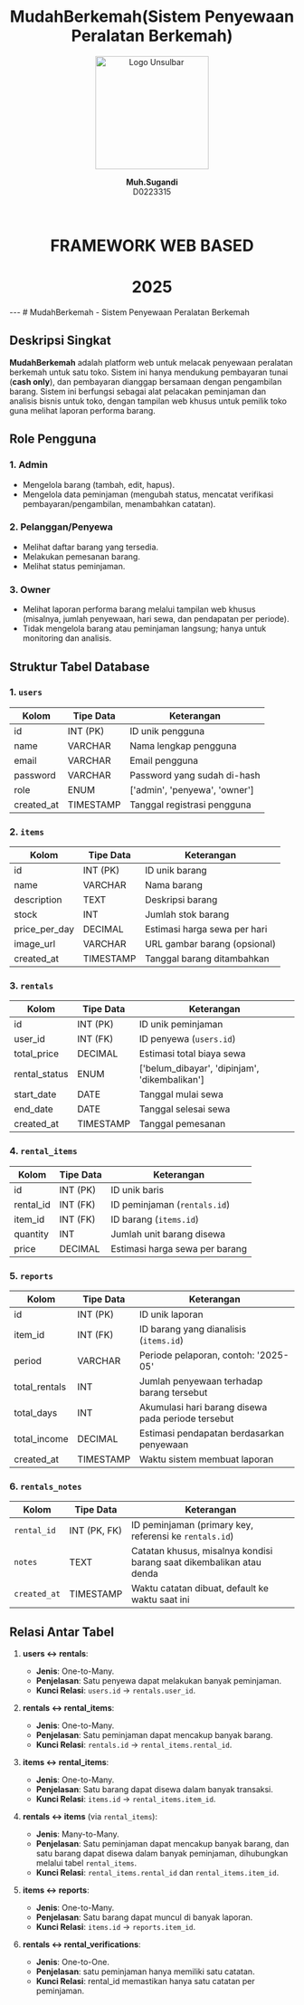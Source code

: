 <div align="center">
    <h1> MudahBerkemah(Sistem Penyewaan Peralatan Berkemah) </h1>


  <img src="https://github.com/user-attachments/assets/c6e0944d-fa74-44c4-b1b8-459465e75638" alt="Logo Unsulbar" width="200"/>


  <p><strong>Muh.Sugandi</strong><br/>D0223315</p> <br>

  <h1> FRAMEWORK WEB BASED </h1>
  <h1> 2025 </h1>

</div>
---
# MudahBerkemah - Sistem Penyewaan Peralatan Berkemah

## Deskripsi Singkat

**MudahBerkemah** adalah platform web untuk melacak penyewaan peralatan berkemah untuk satu toko. Sistem ini hanya mendukung pembayaran tunai (**cash only**), dan pembayaran dianggap bersamaan dengan pengambilan barang. Sistem ini berfungsi sebagai alat pelacakan peminjaman dan analisis bisnis untuk toko, dengan tampilan web khusus untuk pemilik toko guna melihat laporan performa barang.

## Role Pengguna

### 1. Admin

- Mengelola barang (tambah, edit, hapus).
- Mengelola data peminjaman (mengubah status, mencatat verifikasi pembayaran/pengambilan, menambahkan catatan).

### 2. Pelanggan/Penyewa

- Melihat daftar barang yang tersedia.
- Melakukan pemesanan barang.
- Melihat status peminjaman.

### 3. Owner

- Melihat laporan performa barang melalui tampilan web khusus (misalnya, jumlah penyewaan, hari sewa, dan pendapatan per periode).
- Tidak mengelola barang atau peminjaman langsung; hanya untuk monitoring dan analisis.

## Struktur Tabel Database

### 1. `users`

| Kolom | Tipe Data | Keterangan |
| --- | --- | --- |
| id | INT (PK) | ID unik pengguna |
| name | VARCHAR | Nama lengkap pengguna |
| email | VARCHAR | Email pengguna |
| password | VARCHAR | Password yang sudah di-hash |
| role | ENUM | \['admin', 'penyewa', 'owner'\] |
| created_at | TIMESTAMP | Tanggal registrasi pengguna |

### 2. `items`

| Kolom | Tipe Data | Keterangan |
| --- | --- | --- |
| id | INT (PK) | ID unik barang |
| name | VARCHAR | Nama barang |
| description | TEXT | Deskripsi barang |
| stock | INT | Jumlah stok barang |
| price_per_day | DECIMAL | Estimasi harga sewa per hari |
| image_url | VARCHAR | URL gambar barang (opsional) |
| created_at | TIMESTAMP | Tanggal barang ditambahkan |

### 3. `rentals`

| Kolom | Tipe Data | Keterangan |
| --- | --- | --- |
| id | INT (PK) | ID unik peminjaman |
| user_id | INT (FK) | ID penyewa (`users.id`) |
| total_price | DECIMAL | Estimasi total biaya sewa |
| rental_status | ENUM | \['belum_dibayar', 'dipinjam', 'dikembalikan'\] |
| start_date | DATE | Tanggal mulai sewa |
| end_date | DATE | Tanggal selesai sewa |
| created_at | TIMESTAMP | Tanggal pemesanan |

### 4. `rental_items`

| Kolom | Tipe Data | Keterangan |
| --- | --- | --- |
| id | INT (PK) | ID unik baris |
| rental_id | INT (FK) | ID peminjaman (`rentals.id`) |
| item_id | INT (FK) | ID barang (`items.id`) |
| quantity | INT | Jumlah unit barang disewa |
| price | DECIMAL | Estimasi harga sewa per barang |

### 5. `reports`

| Kolom | Tipe Data | Keterangan |
| --- | --- | --- |
| id | INT (PK) | ID unik laporan |
| item_id | INT (FK) | ID barang yang dianalisis (`items.id`) |
| period | VARCHAR | Periode pelaporan, contoh: '2025-05' |
| total_rentals | INT | Jumlah penyewaan terhadap barang tersebut |
| total_days | INT | Akumulasi hari barang disewa pada periode tersebut |
| total_income | DECIMAL | Estimasi pendapatan berdasarkan penyewaan |
| created_at | TIMESTAMP | Waktu sistem membuat laporan |

### 6. `rentals_notes`
 
| Kolom        | Tipe Data   | Keterangan                                                                 |
|--------------|-------------|---------------------------------------------------------------------------|
| `rental_id`  | INT (PK, FK)| ID peminjaman (primary key, referensi ke `rentals.id`)                    |
| `notes`      | TEXT        | Catatan khusus, misalnya kondisi barang saat dikembalikan atau denda       |
| `created_at` | TIMESTAMP   | Waktu catatan dibuat, default ke waktu saat ini                           |

## Relasi Antar Tabel

1. **users ↔ rentals**:
   - **Jenis**: One-to-Many.
   - **Penjelasan**: Satu penyewa dapat melakukan banyak peminjaman.
   - **Kunci Relasi**: `users.id` → `rentals.user_id`.

2. **rentals ↔ rental_items**:
   - **Jenis**: One-to-Many.
   - **Penjelasan**: Satu peminjaman dapat mencakup banyak barang.
   - **Kunci Relasi**: `rentals.id` → `rental_items.rental_id`.

3. **items ↔ rental_items**:
   - **Jenis**: One-to-Many.
   - **Penjelasan**: Satu barang dapat disewa dalam banyak transaksi.
   - **Kunci Relasi**: `items.id` → `rental_items.item_id`.

4. **rentals ↔ items** (via `rental_items`):
   - **Jenis**: Many-to-Many.
   - **Penjelasan**: Satu peminjaman dapat mencakup banyak barang, dan satu barang dapat disewa dalam banyak peminjaman, dihubungkan melalui tabel `rental_items`.
   - **Kunci Relasi**: `rental_items.rental_id` dan `rental_items.item_id`.

5. **items ↔ reports**:
   - **Jenis**: One-to-Many.
   - **Penjelasan**: Satu barang dapat muncul di banyak laporan.
   - **Kunci Relasi**: `items.id` → `reports.item_id`.

6. **rentals ↔ rental_verifications**:
   - **Jenis**: One-to-One.
   - **Penjelasan**: satu peminjaman hanya memiliki satu catatan.
   - **Kunci Relasi**: rental_id memastikan hanya satu catatan per peminjaman.
